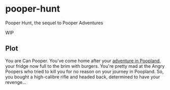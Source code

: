 # pooper-hunt
Pooper Hunt, the sequel to Pooper Adventures

WIP

## Plot

You are Can Pooper. You've come home after your [adventure in Poopland](https://github.com/carpetmaker3162/pooper-adventures), your fridge now full to the brim with burgers. You're pretty mad at the Angry Poopers who tried to kill you for no reason on your journey in Poopland. So, you bought a high-calibre rifle and headed back, determined to have your revenge...
